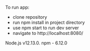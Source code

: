 To run app:
- clone repository 
- run npm install in project directory
- use npm start to run dev server
- navigate to http://localhost:8080/


Node.js v12.13.0.
npm - 6.12.0
